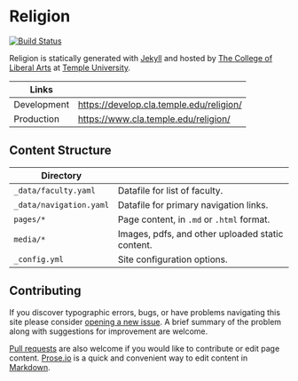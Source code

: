# Religion

[![Build Status][travis-img]][travis]

Religion is statically generated with [Jekyll](https://jekyllrb.com) and hosted by [The College of Liberal Arts](https://liberalarts.temple.edu) at [Temple University](https://temple.edu).

| Links |  |
| --- | --- |
| Development | https://develop.cla.temple.edu/religion/ |
| Production | https://www.cla.temple.edu/religion/ |

## Content Structure

| Directory |  |
| --- | --- |
| ````_data/faculty.yaml```` | Datafile for list of faculty. |
| ````_data/navigation.yaml```` | Datafile for primary   navigation links. |
| ````pages/*```` | Page content, in ````.md```` or ````.html```` format. |
| ````media/*```` | Images, pdfs, and other uploaded static content. |
| ````_config.yml```` | Site configuration options. |

## Contributing

If you discover typographic errors, bugs, or have problems navigating this site please consider [opening a new issue][issue]. A brief summary of the problem along with suggestions for improvement are welcome.

[Pull requests][pr] are also welcome if you would like to contribute or edit page content. [Prose.io][prose] is a quick and convenient way to edit content in [Markdown][md].


[travis]: https://travis-ci.org/TULiberalArts/Religion
[travis-img]: https://travis-ci.org/TULiberalArts/Religion.svg?branch=master
[jekyll]: https://https://jekyllrb.com
[issue]: https://github.com/TULiberalArts/Religion/issues
[pr]: https://help.github.com/articles/about-pull-requests/
[prose]: https://prose.io/#TULiberalArts/Religion
[md]: http://whatismarkdown.com/
